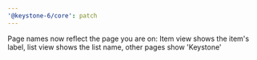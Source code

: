```yaml
---
'@keystone-6/core': patch
---
```


Page names now reflect the page you are on: Item view shows the item's label, list view shows the list name, other pages show 'Keystone'
